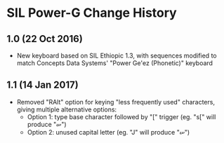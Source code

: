 SIL Power-G Change History
==========================

1.0 (22 Oct 2016)
-----------------

* New keyboard based on SIL Ethiopic 1.3, with sequences modified to match
  Concepts Data Systems' "Power Ge'ez (Phonetic)" keyboard
  
1.1 (14 Jan 2017)
-----------------

* Removed "RAlt" option for keying "less frequently used" characters, giving multiple alternative options:
	- Option 1: type base character followed by "[" trigger (eg. "s[" will produce "ሠ")
	- Option 2: unused capital letter (eg. "J" will produce "ሠ")
